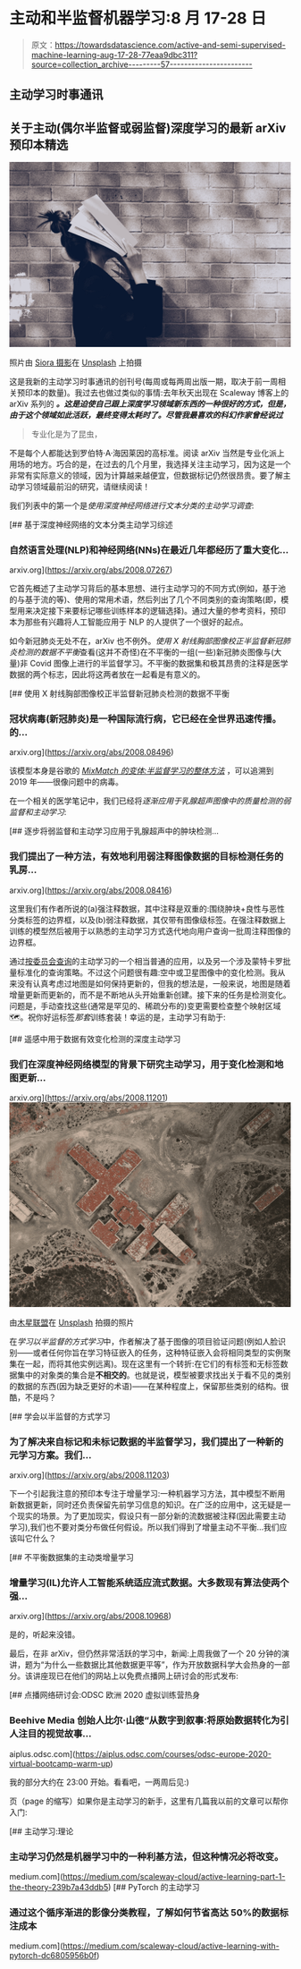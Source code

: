 # 主动和半监督机器学习:8 月 17-28 日

> 原文：<https://towardsdatascience.com/active-and-semi-supervised-machine-learning-aug-17-28-77eaa9dbc311?source=collection_archive---------57----------------------->

## 主动学习时事通讯

## 关于主动(偶尔半监督或弱监督)深度学习的最新 arXiv 预印本精选

![](img/f25bda2f1480545fe0122fc7ab13a53a.png)

照片由 [Siora 摄影](https://unsplash.com/@siora18?utm_source=unsplash&utm_medium=referral&utm_content=creditCopyText)在 [Unsplash](https://unsplash.com/s/photos/reading?utm_source=unsplash&utm_medium=referral&utm_content=creditCopyText) 上拍摄

这是我新的主动学习时事通讯的创刊号(每周或每两周出版一期，取决于前一周相关预印本的数量)。我过去也做过类似的事情:去年秋天出现在 Scaleway 博客上的 arXiv 系列的 ***。这是迫使自己跟上深度学习领域新东西的一种很好的方式，但是，由于这个领域如此活跃，最终变得太耗时了。尽管我最喜欢的科幻作家曾经说过***

> 专业化是为了昆虫，

不是每个人都能达到罗伯特·A·海因莱因的高标准。阅读 arXiv 当然是专业化派上用场的地方。巧合的是，在过去的几个月里，我选择关注主动学习，因为这是一个非常有实际意义的领域，因为计算越来越便宜，但数据标记仍然很昂贵。要了解主动学习领域最前沿的研究，请继续阅读！

我们列表中的第一个是*使用深度神经网络进行文本分类的主动学习调查*:

 [## 基于深度神经网络的文本分类主动学习综述

### 自然语言处理(NLP)和神经网络(NNs)在最近几年都经历了重大变化…

arxiv.org](https://arxiv.org/abs/2008.07267) 

它首先概述了主动学习背后的基本思想、进行主动学习的不同方式(例如，基于池的与基于流的等)、使用的常用术语，然后列出了几个不同类别的查询策略(即，模型用来决定接下来要标记哪些训练样本的逻辑选择)。通过大量的参考资料，预印本为那些有兴趣将人工智能应用于 NLP 的人提供了一个很好的起点。

如今新冠肺炎无处不在，arXiv 也不例外。*使用 X 射线胸部图像校正半监督新冠肺炎检测的数据不平衡*查看(这并不奇怪)在不平衡的一组(一些)新冠肺炎图像与(大量)非 Covid 图像上进行的半监督学习。不平衡的数据集和极其昂贵的注释是医学数据的两个标志，因此将这两者放在一起看是有意义的。

 [## 使用 X 射线胸部图像校正半监督新冠肺炎检测的数据不平衡

### 冠状病毒(新冠肺炎)是一种国际流行病，它已经在全世界迅速传播。的…

arxiv.org](https://arxiv.org/abs/2008.08496) 

该模型本身是谷歌的 [*MixMatch 的变体:半监督学习的整体方法*](https://arxiv.org/abs/1905.02249) ，可以追溯到 2019 年——很像问题中的病毒。

在一个相关的医学笔记中，我们已经将*逐渐应用于乳腺超声图像中的质量检测的弱监督和主动学习*:

 [## 逐步将弱监督和主动学习应用于乳腺超声中的肿块检测…

### 我们提出了一种方法，有效地利用弱注释图像数据的目标检测任务的乳房…

arxiv.org](https://arxiv.org/abs/2008.08416) 

这里我们有作者所说的(a)强注释数据，其中注释是双重的:围绕肿块+良性与恶性分类标签的边界框，以及(b)弱注释数据，其仅带有图像级标签。在强注释数据上训练的模型然后被用于以熟悉的主动学习方式迭代地向用户查询一批周注释图像的边界框。

通过[按委员会查询](https://medium.com/scaleway-cloud/active-learning-part-1-the-theory-239b7a43ddb5?source=friends_link&sk=8c9e99904ab4de20035f15a046948a54)的主动学习的一个相当普通的应用，以及另一个涉及蒙特卡罗批量标准化的查询策略。不过这个问题很有趣:空中或卫星图像中的变化检测。我从来没有认真考虑过地图是如何保持更新的，但我的想法是，一般来说，地图是随着增量更新而更新的，而不是不断地从头开始重新创建。接下来的任务是检测变化。问题是，手动查找这些(通常是罕见的、稀疏分布的)变更需要检查整个映射区域🗺。祝你好运标签*那套*训练套装！幸运的是，主动学习有助于:

 [## 遥感中用于数据有效变化检测的深度主动学习

### 我们在深度神经网络模型的背景下研究主动学习，用于变化检测和地图更新…

arxiv.org](https://arxiv.org/abs/2008.11201) ![](img/59628700362a7b2c6afafd07e5241365.png)

由[木星联盟](https://unsplash.com/@jupiterunion?utm_source=unsplash&utm_medium=referral&utm_content=creditCopyText)在 [Unsplash](https://unsplash.com/s/photos/aerial-photography?utm_source=unsplash&utm_medium=referral&utm_content=creditCopyText) 拍摄的照片

在*学习以半监督的方式学习*中，作者解决了基于图像的项目验证问题(例如人脸识别——或者任何你旨在学习特征嵌入的任务，这种特征嵌入会将相同类型的实例聚集在一起，而将其他实例远离)。现在这里有一个转折:在它们的有标签和无标签数据集中的对象类的集合是**不相交的**。也就是说，模型被要求找出关于看不见的类别的数据的东西(因为缺乏更好的术语)——在某种程度上，保留那些类别的结构。很酷，不是吗？

 [## 学会以半监督的方式学习

### 为了解决来自标记和未标记数据的半监督学习，我们提出了一种新的元学习方案。我们…

arxiv.org](https://arxiv.org/abs/2008.11203) 

下一个引起我注意的预印本专注于增量学习:一种机器学习方法，其中模型不断用新数据更新，同时还负责保留先前学习信息的知识。在广泛的应用中，这无疑是一个现实的场景。为了更加现实，假设只有一部分新的流数据被注释(因此需要主动学习),我们也不要对类分布做任何假设。所以我们得到了增量主动不平衡…我们应该叫它什么？

 [## 不平衡数据集的主动类增量学习

### 增量学习(IL)允许人工智能系统适应流式数据。大多数现有算法使两个强…

arxiv.org](https://arxiv.org/abs/2008.10968) 

是的，听起来没错。

最后，在非 arXiv，但仍然非常活跃的学习中，新闻:上周我做了一个 20 分钟的演讲，题为“为什么一些数据比其他数据更平等”，作为开放数据科学大会热身的一部分。该讲座现已在他们的网站上以免费点播网上研讨会的形式发布:

[](https://aiplus.odsc.com/courses/odsc-europe-2020-virtual-bootcamp-warm-up) [## 点播网络研讨会:ODSC 欧洲 2020 虚拟训练营热身

### Beehive Media 创始人比尔·山德“从数字到叙事:将原始数据转化为引人注目的视觉故事…

aiplus.odsc.com](https://aiplus.odsc.com/courses/odsc-europe-2020-virtual-bootcamp-warm-up) 

我的部分大约在 23:00 开始。看看吧，一两周后见:)

页（page 的缩写）如果你是主动学习的新手，这里有几篇我以前的文章可以帮你入门:

[](https://medium.com/scaleway-cloud/active-learning-part-1-the-theory-239b7a43ddb5) [## 主动学习:理论

### 主动学习仍然是机器学习中的一种利基方法，但这种情况必将改变。

medium.com](https://medium.com/scaleway-cloud/active-learning-part-1-the-theory-239b7a43ddb5) [](https://medium.com/scaleway-cloud/active-learning-with-pytorch-dc6805956b0f) [## PyTorch 的主动学习

### 通过这个循序渐进的影像分类教程，了解如何节省高达 50%的数据标注成本

medium.com](https://medium.com/scaleway-cloud/active-learning-with-pytorch-dc6805956b0f)